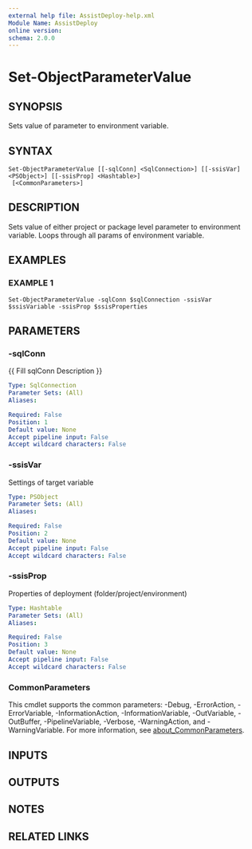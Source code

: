 ```yaml
---
external help file: AssistDeploy-help.xml
Module Name: AssistDeploy
online version:
schema: 2.0.0
---
```


# Set-ObjectParameterValue

## SYNOPSIS
Sets value of parameter to environment variable.

## SYNTAX

```
Set-ObjectParameterValue [[-sqlConn] <SqlConnection>] [[-ssisVar] <PSObject>] [[-ssisProp] <Hashtable>]
 [<CommonParameters>]
```

## DESCRIPTION
Sets value of either project or package level parameter to environment variable.
Loops through all params of environment variable.

## EXAMPLES

### EXAMPLE 1
```
Set-ObjectParameterValue -sqlConn $sqlConnection -ssisVar $ssisVariable -ssisProp $ssisProperties
```

## PARAMETERS

### -sqlConn
{{ Fill sqlConn Description }}

```yaml
Type: SqlConnection
Parameter Sets: (All)
Aliases:

Required: False
Position: 1
Default value: None
Accept pipeline input: False
Accept wildcard characters: False
```

### -ssisVar
Settings of target variable

```yaml
Type: PSObject
Parameter Sets: (All)
Aliases:

Required: False
Position: 2
Default value: None
Accept pipeline input: False
Accept wildcard characters: False
```

### -ssisProp
Properties of deployment (folder/project/environment)

```yaml
Type: Hashtable
Parameter Sets: (All)
Aliases:

Required: False
Position: 3
Default value: None
Accept pipeline input: False
Accept wildcard characters: False
```

### CommonParameters
This cmdlet supports the common parameters: -Debug, -ErrorAction, -ErrorVariable, -InformationAction, -InformationVariable, -OutVariable, -OutBuffer, -PipelineVariable, -Verbose, -WarningAction, and -WarningVariable. For more information, see [about_CommonParameters](http://go.microsoft.com/fwlink/?LinkID=113216).

## INPUTS

## OUTPUTS

## NOTES

## RELATED LINKS
